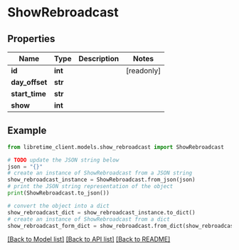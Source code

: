 # ShowRebroadcast


## Properties

Name | Type | Description | Notes
------------ | ------------- | ------------- | -------------
**id** | **int** |  | [readonly] 
**day_offset** | **str** |  | 
**start_time** | **str** |  | 
**show** | **int** |  | 

## Example

```python
from libretime_client.models.show_rebroadcast import ShowRebroadcast

# TODO update the JSON string below
json = "{}"
# create an instance of ShowRebroadcast from a JSON string
show_rebroadcast_instance = ShowRebroadcast.from_json(json)
# print the JSON string representation of the object
print(ShowRebroadcast.to_json())

# convert the object into a dict
show_rebroadcast_dict = show_rebroadcast_instance.to_dict()
# create an instance of ShowRebroadcast from a dict
show_rebroadcast_form_dict = show_rebroadcast.from_dict(show_rebroadcast_dict)
```
[[Back to Model list]](../README.md#documentation-for-models) [[Back to API list]](../README.md#documentation-for-api-endpoints) [[Back to README]](../README.md)


